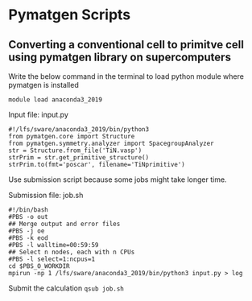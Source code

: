 # Pymatgen Scripts

## Converting a conventional cell to primitve cell using pymatgen library on supercomputers

Write the below command in the terminal to load python module where pymatgen is installed

`module load anaconda3_2019`

Input file: input.py

```
#!/lfs/sware/anaconda3_2019/bin/python3
from pymatgen.core import Structure
from pymatgen.symmetry.analyzer import SpacegroupAnalyzer
str = Structure.from_file('TiN.vasp')
strPrim = str.get_primitive_structure()
strPrim.to(fmt='poscar', filename='TiNprimitive')
```

Use submission script because some jobs might take longer time.

Submission file: job.sh
```
#!/bin/bash
#PBS -o out
## Merge output and error files
#PBS -j oe
#PBS -k eod
#PBS -l walltime=00:59:59
## Select n nodes, each with n CPUs
#PBS -l select=1:ncpus=1
cd $PBS_O_WORKDIR
mpirun -np 1 /lfs/sware/anaconda3_2019/bin/python3 input.py > log
```

Submit the calculation
`qsub job.sh`
